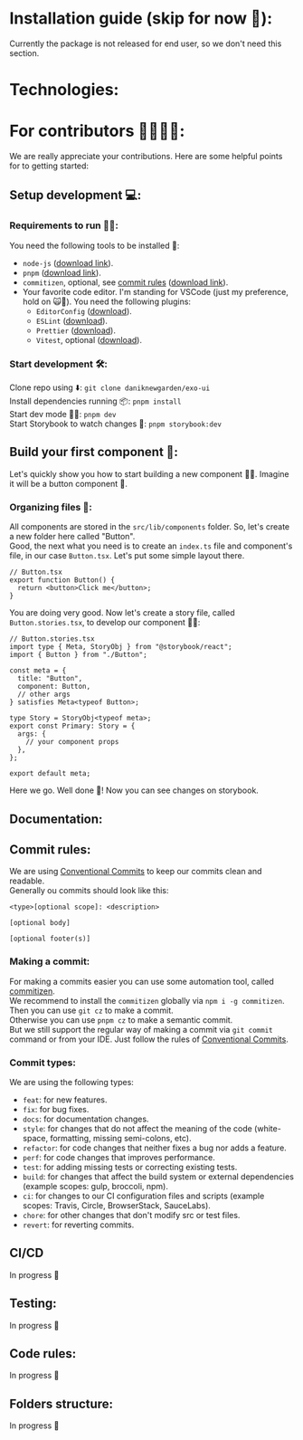 # Installation guide (skip for now 🚧):

Currently the package is not released for end user, so we don't need this section.

# Technologies:

# For contributors 👩‍💻👨‍💻:

We are really appreciate your contributions. Here are some helpful points for to getting started:

## Setup development 💻️:

### Requirements to run 🏃‍♂️:

You need the following tools to be installed 🔧:

- `node-js` ([download link](https://nodejs.org/en/download)).
- `pnpm` ([download link](https://pnpm.io/installation)).
- `commitizen`, optional, see [commit rules](#commit-rules) ([download link](https://github.com/commitizen/cz-cli)).
- Your favorite code editor. I'm standing for VSCode (just my preference, hold on 🙀🫸). You need the following plugins:
  - `EditorConfig` ([download](https://editorconfig.org/#download)).
  - `ESLint` ([download](https://eslint.org/docs/latest/use/integrations#editors)).
  - `Prettier` ([download](https://prettier.io/docs/en/editors)).
  - `Vitest`, optional ([download](https://vitest.dev/guide/ide.html)).

### Start development 🛠️:

Clone repo using ⬇️: `git clone daniknewgarden/exo-ui` <br>
Install dependencies running 📦️: `pnpm install` <br>
Start dev mode 👩‍💻: `pnpm dev` <br>
Start Storybook to watch changes 📕: `pnpm storybook:dev` <br>

## Build your first component 🧩:

Let's quickly show you how to start building a new component 🏃‍♀️. Imagine it will be a button component 🔘.

### Organizing files 📂:

All components are stored in the `src/lib/components` folder. So, let's create a new folder here called "Button". <br>
Good, the next what you need is to create an `index.ts` file and component's file, in our case `Button.tsx`. Let's put some simple layout there. <br>

```tsx
// Button.tsx
export function Button() {
  return <button>Click me</button>;
}
```

You are doing very good. Now let's create a story file, called `Button.stories.tsx`, to develop our component 👨‍💻: <br>

```tsx
// Button.stories.tsx
import type { Meta, StoryObj } from "@storybook/react";
import { Button } from "./Button";

const meta = {
  title: "Button",
  component: Button,
  // other args
} satisfies Meta<typeof Button>;

type Story = StoryObj<typeof meta>;
export const Primary: Story = {
  args: {
    // your component props
  },
};

export default meta;
```

Here we go. Well done 🤗! Now you can see changes on storybook.

## Documentation:

## Commit rules:

We are using [Conventional Commits](https://www.conventionalcommits.org/en/v1.0.0/) to keep our commits clean and readable. <br>
Generally ou commits should look like this:

```
<type>[optional scope]: <description>

[optional body]

[optional footer(s)]
```

### Making a commit:

For making a commits easier you can use some automation tool, called [commitizen](https://commitizen-tools.github.io/commitizen/). <br>
We recommend to install the `commitizen` globally via `npm i -g commitizen`. Then you can use `git cz` to make a commit. <br>
Otherwise you can use `pnpm cz` to make a semantic commit. <br>
But we still support the regular way of making a commit via `git commit` command or from your IDE. Just follow the rules of [Conventional Commits](https://www.conventionalcommits.org/en/v1.0.0/). <br>

### Commit types:

We are using the following types:

- `feat`: for new features.
- `fix`: for bug fixes.
- `docs`: for documentation changes.
- `style`: for changes that do not affect the meaning of the code (white-space, formatting, missing semi-colons, etc).
- `refactor`: for code changes that neither fixes a bug nor adds a feature.
- `perf`: for code changes that improves performance.
- `test`: for adding missing tests or correcting existing tests.
- `build`: for changes that affect the build system or external dependencies (example scopes: gulp, broccoli, npm).
- `ci`: for changes to our CI configuration files and scripts (example scopes: Travis, Circle, BrowserStack, SauceLabs).
- `chore`: for other changes that don't modify src or test files.
- `revert`: for reverting commits.

## CI/CD

In progress 🚧

## Testing:

In progress 🚧

## Code rules:

In progress 🚧

## Folders structure:

In progress 🚧
